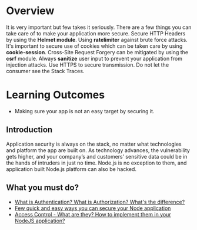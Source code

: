 # Overview
It is very important but few takes it seriously. There are a few things you can take care of to make your application more secure. Secure HTTP Headers by using the **Helmet module**. Using **ratelimiter** against brute force attacks. It's important to secure use of cookies which can be taken care by using **cookie-session**. Cross-Site Request Forgery can be mitigated by using the **csrf** module. Always **sanitize** user input to prevent your application from injection attacks. Use HTTPS to secure transmission. Do not let the consumer see the Stack Traces.

# Learning Outcomes
- Making sure your app is not an easy target by securing it.

## Introduction
Application security is always on the stack, no matter what technologies and platform the app are built on. As technology advances, the vulnerability gets higher, and your company’s and customers’ sensitive data could be in the hands of intruders in just no time. Node.js is no exception to them, and application built Node.js platform can also be hacked.

## What you must do?
- [What is Authentication? What is Authorization? What's the difference?](http://www.differencebetween.net/technology/difference-between-authentication-and-authorization/)
- [Few quick and easy ways you can secure your Node application](https://blog.usejournal.com/nodejs-application-security-80d5150a0366)
- [Access Control - What are they? How to implement them in your NodeJS application?](https://blog.nodeswat.com/implement-access-control-in-node-js-8567e7b484d1)
